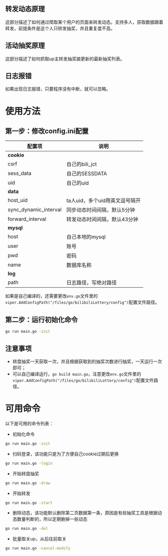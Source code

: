 ## 转发动态原理

这部分描述了如何通过爬取某个用户的页面来转发动态。支持多人，获取数据跟着转发，前提条件是这个人只转发抽奖，并且重复度不高。

## 活动抽奖原理

这部分描述了如何抓取up主转发抽奖娘更新的最新抽奖列表。

## 日志报错

如果出现日志报错，只要程序没有中断，就可以忽略。

# 使用方法

## 第一步：修改config.ini配置

| 配置项        | 说明                  |
|------------|---------------------|
| **cookie** |
| csrf       | 自己的bili_jct         |
| sess_data  | 自己的SESSDATA         |
| uid        | 自己的uid              |
| **data**   |
| host_uid   | ta人uid，多个uid用英文逗号隔开 |
| sync_dynamic_interval   | 同步动态时间间隔，默认5分钟      |
| forward_interval   | 转发动态时间间隔，默认43分钟     |
| **mysql**  |
| host   | 自己本地的mysql          |
| user       | 账号                  |
| pwd        | 密码                  |
| name        | 数据库名称               |
| **log**   |
| path       | 日志路径，写绝对路径          |

如果是自己编译的，还需要更改`env.go`文件里的`viper.AddConfigPath("/files/go/bilibiliLottery/config")`配置文件路径。

## 第二步：运行初始化命令

```bash
go run main.go -init
```

## 注意事项

- 转盘抽奖一天获取一次，并且根据获取到的抽奖次数进行抽奖，一天运行一次即可；
- 可以自己编译运行，`go build main.go`，注意更改`env.go`文件里的`viper.AddConfigPath("/files/go/bilibiliLottery/config")`配置文件路径。

# 可用命令

以下是可用的命令列表：

- 初始化命令
```bash
go run main.go -init
```
- 扫码登录，该功能只是为了方便自己cookie过期后更换
```bash
go run main.go -login
```
- 开始转盘抽奖
```bash
go run main.go -draw
```
- 开始转发
```bash
go run main.go -start
```
- 删除动态，该功能默认删除第二页数据第一条，原因是有些抽奖工具是根据动态数量判断的，所以定期删掉一些动态
```bash
go run main.go -del
```
- 批量取关up，从后往前取关
```bash
go run main.go -cancel-modify
```

